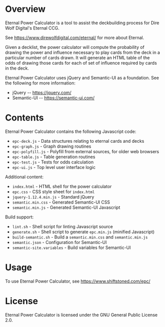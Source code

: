 # Overview

Eternal Power Calculator is a tool to assist the deckbuilding process
for Dire Wolf Digital's Eternal CCG.

See https://www.direwolfdigital.com/eternal/ for more about Eternal.

Given a decklist, the power calculator will compute the probability of
drawing the power and influence necessary to play cards from the deck
in a particular number of cards drawn.  It will generate an HTML table
of the odds of drawing those cards for each of set of influence
required by cards in the deck.

Eternal Power Calculator uses jQuery and Semantic-UI as a foundation.
See the following for more information:

* jQuery -- https://jquery.com/
* Semantic-UI -- https://semantic-ui.com/

# Contents

Eternal Power Calculator contains the following Javascript code:

* `epc-deck.js` - Data structures relating to eternal cards and decks
* `epc-graph.js` - Graph drawing routines
* `epc-polyfill.js` - Polyfill from external sources, for older web browsers
* `epc-table.js` - Table generation routines
* `epc-test.js` - Tests for odds calculation
* `epc-ui.js` - Top level user interface logic

Additional content:

* `index.html` - HTML shell for the power calculator
* `epc.css` - CSS style sheet for `index.html`
* `jquery-1.12.4.min.js` - Standard jQuery
* `semantic.min.css` - Generated Semantic-UI CSS
* `semantic.min.js` - Generated Semantic-UI Javascript

Build support:

* `lint.sh` - Shell script for linting Javascript source
* `generate.sh` - Shell script to generate `epc.min.js` (minified Javascript)
* `build-semantic.sh` - Build a `semantic.min.css` and `semantic.min.js`
* `semantic.json` - Configuration for Semantic-UI 
* `semantic-site.variables` - Build variables for Semantic-UI

# Usage

To use Eternal Power Calculator, see https://www.shiftstoned.com/epc/

# License

Eternal Power Calculator is licensed under the GNU General Public License 2.0.
